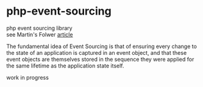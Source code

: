 php-event-sourcing
==================

php event sourcing library  
see Martin's Folwer [article](http://martinfowler.com/eaaDev/EventSourcing.html)

The fundamental idea of Event Sourcing is that of ensuring every change to the state of an application is captured in an event object, and that these event objects are themselves stored in the sequence they were applied for the same lifetime as the application state itself.

work in progress
